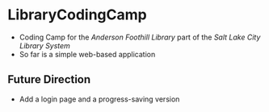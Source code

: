 # LibraryCodingCamp
* Coding Camp for the *Anderson Foothill Library* part of the *Salt Lake City Library System*
* So far is a simple web-based application

## Future Direction
* Add a login page and a progress-saving version
